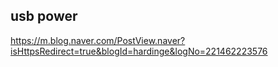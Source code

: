 

## usb power

https://m.blog.naver.com/PostView.naver?isHttpsRedirect=true&blogId=hardinge&logNo=221462223576
